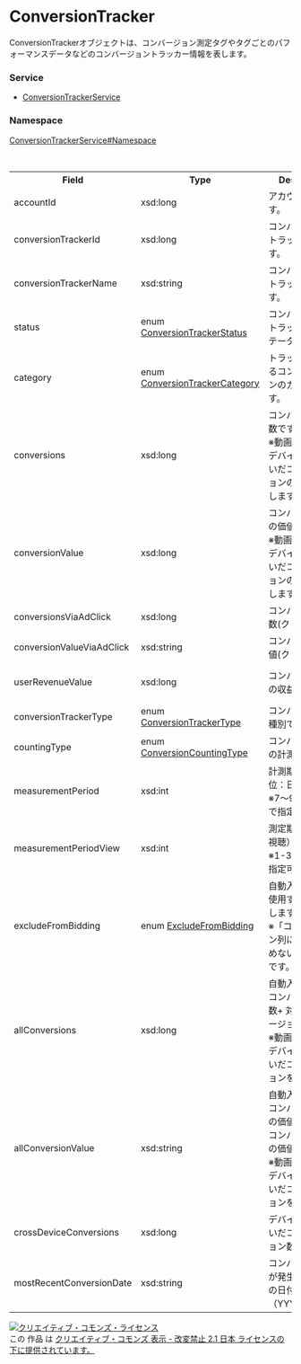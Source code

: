# ConversionTracker
ConversionTrackerオブジェクトは、コンバージョン測定タグやタグごとのパフォーマンスデータなどのコンバージョントラッカー情報を表します。

### Service
+ [ConversionTrackerService](../../services/ConversionTrackerService.md)

### Namespace
[ConversionTrackerService#Namespace](../../services/ConversionTrackerService.md#namespace)

<table>
 <tr>
  <th>Field</th>
  <th>Type</th>
  <th>Description</th>
  <th>response</th>
  <th>add</th>
  <th>set</th>
 </tr>
 <tr>
  <td>accountId</td>
  <td>xsd:long</td>
  <td>アカウントIDです。</td>
  <td>yes</td>
  <td>Ignore</td>
  <td>Ignore</td>
 </tr>
 <tr>
  <td>conversionTrackerId</td>
  <td>xsd:long</td>
  <td>コンバージョントラッカーIDです。</td>
  <td>yes</td>
  <td>Ignore</td>
  <td>Required</td>
 </tr>
 <tr>
  <td>conversionTrackerName</td>
  <td>xsd:string</td>
  <td>コンバージョントラッカー名です。</td>
  <td>yes</td>
  <td>Required</td>
  <td>Optional<br>Updatable	</td>
 </tr>
 <tr>
  <td>status</td>
  <td>enum <a href="./ConversionTrackerStatus.md">ConversionTrackerStatus</a></td>
  <td>コンバージョントラッカーのステータスです。</td>
  <td>yes</td>
  <td>Required</td>
  <td>Optional<br>Updatable	</td>
 </tr>
 <tr>
  <td>category</td>
  <td>enum <a href="./ConversionTrackerCategory.md">ConversionTrackerCategory</a></td>
  <td>トラッキングするコンバージョンのカテゴリーです。</td>
  <td>yes</td>
  <td>Required</td>
  <td>Optional<br>Updatable	</td>
 </tr>
 <tr>
  <td>conversions</td>
  <td>xsd:long</td>
  <td>コンバージョン数です。<br>※動画視聴およびデバイスをまたいだコンバージョンの値を加味します。</td>
  <td>yes</td>
  <td>Ignore</td>
  <td>Ignore</td>
 </tr>
 <tr>
  <td>conversionValue</td>
  <td>xsd:long</td>
  <td>コンバージョンの価値です。<br>※動画視聴およびデバイスをまたいだコンバージョンの値を加味します。</td>
  <td>yes</td>
  <td>Ignore</td>
  <td>Ignore</td>
 </tr>
 <tr>
  <td>conversionsViaAdClick</td>
  <td>xsd:long</td>
  <td>コンバージョン数(クリック後)</td>
  <td>yes</td>
  <td>Ignore</td>
  <td>Ignore</td>
 </tr>
 <tr>
  <td>conversionValueViaAdClick</td>
  <td>xsd:string</td>
  <td>コンバージョン値(クリック後)</td>
  <td>yes</td>
  <td>Ignore</td>
  <td>Ignore</td>
 </tr>

<tr>
  <td>userRevenueValue</td>
  <td>xsd:long</td>
  <td>コンバージョンの収益値です。</td>
  <td>yes</td>
  <td>Optional<br>※Default値：0</td>
  <td>Optional<br>Updatable	</td>
 </tr>
 <tr>
  <td>conversionTrackerType</td>
  <td>enum <a href="./ConversionTrackerType.md">ConversionTrackerType</a></td>
  <td>コンバージョン種別です。</td>
  <td>yes</td>
  <td>Required</td>
  <td>Required</td>
 </tr>
  <tr>
  <td>countingType</td>
  <td>enum <a href="./ConversionCountingType.md">ConversionCountingType</a></td>
  <td>コンバージョンの計測方法です。</td>
  <td>yes</td>
  <td>Optional</td>
  <td>Optional</td>
 </tr>
 <tr>
  <td>measurementPeriod</td>
  <td>xsd:int</td>
  <td>計測期間（単位：日）です。<br>※7～90の範囲内で指定可能</td>
  <td>yes</td>
  <td>Optional<br>※Default値：30</td>
  <td>Optional</td>
 </tr>
 <tr>
  <td>measurementPeriodView</td>
  <td>xsd:int</td>
  <td>測定期間（動画視聴）<br>※1-30の範囲で指定可能</td>
  <td>yes</td>
  <td>Optional<br>※Default値：1</td>
  <td>Optional</td>
 </tr>
 <tr>
  <td>excludeFromBidding</td>
  <td>enum <a href="./ExcludeFromBidding.md">ExcludeFromBidding</a></td>
  <td>自動入札設定で使用するかを表します。<br>※「コンバージョン列に含める/含めない」の設定です。</td>
  <td>yes</td>
  <td>Opitonal<br>Default：FALSE（使用する）</td>
  <td>Optional</td>
 </tr>
 <tr>
  <td>allConversions</td>
  <td>xsd:long</td>
  <td>自動入札の対象コンバージョン数+ 対象外コンバージョン数です。<br>※動画視聴およびデバイスをまたいだコンバージョンを加味。</td>
  <td>yes</td>
  <td>Ignore</td>
  <td>Ignore</td>
 </tr>
 <tr>
  <td>allConversionValue</td>
  <td>xsd:string</td>
  <td>自動入札の対象コンバージョンの価値 + 対象外コンバージョンの価値です。<br>※動画視聴およびデバイスをまたいだコンバージョンを加味。</td>
  <td>yes</td>
  <td>Ignore</td>
  <td>Ignore</td>
 </tr>
  <tr>
  <td>crossDeviceConversions</td>
  <td>xsd:long</td>
  <td>デバイスをまたいだコンバージョン数</td>
  <td>yes</td>
  <td>Ignore</td>
  <td>Ignore</td>
 </tr>
 <tr>
  <td>mostRecentConversionDate</td>
  <td>xsd:string</td>
  <td>コンバージョンが発生した直近の日付です。<br>（YYYYMMDD）</td>
  <td>yes</td>
  <td>Ignore</td>
  <td>Ignore</td>
 </tr>
</table>

<a rel="license" href="http://creativecommons.org/licenses/by-nd/2.1/jp/"><img alt="クリエイティブ・コモンズ・ライセンス" style="border-width:0" src="https://i.creativecommons.org/l/by-nd/2.1/jp/88x31.png" /></a><br />この 作品 は <a rel="license" href="http://creativecommons.org/licenses/by-nd/2.1/jp/">クリエイティブ・コモンズ 表示 - 改変禁止 2.1 日本 ライセンスの下に提供されています。</a>
